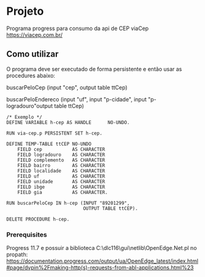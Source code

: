 # Projeto

Programa progress para consumo da api de CEP viaCep https://viacep.com.br/

## Como utilizar

O programa deve ser executado de forma persistente e então usar as procedures abaixo:

buscarPeloCep (input "cep", output table ttCep)

buscarPeloEndereco (input "uf", input "p-cidade", input "p-logradouro"output table ttCep)


```
/* Exemplo */
DEFINE VARIABLE h-cep AS HANDLE      NO-UNDO.

RUN via-cep.p PERSISTENT SET h-cep.

DEFINE TEMP-TABLE ttCEP NO-UNDO
    FIELD cep           AS CHARACTER
    FIELD logradouro    AS CHARACTER
    FIELD complemento   AS CHARACTER
    FIELD bairro        AS CHARACTER
    FIELD localidade    AS CHARACTER
    FIELD uf            AS CHARACTER
    FIELD unidade       AS CHARACTER
    FIELD ibge          AS CHARACTER
    FIELD gia           AS CHARACTER.

RUN buscarPeloCep IN h-cep (INPUT "89201299", 
                            OUTPUT TABLE ttCEP).

DELETE PROCEDURE h-cep.
```

### Prerequisites

Progress 11.7 e possuir a biblioteca C:\dlc116\gui\netlib\OpenEdge.Net.pl no propath:
https://documentation.progress.com/output/ua/OpenEdge_latest/index.html#page/dvpin%2Fmaking-http(s)-requests-from-abl-applications.html%23

